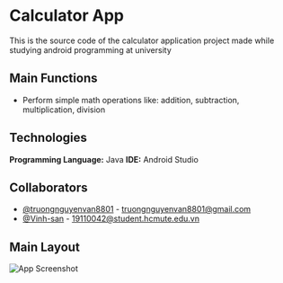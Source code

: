 # Calculator App

This is the source code of the calculator application project made while studying android programming at university



## Main Functions

- Perform simple math operations like: addition, subtraction, multiplication, division

## Technologies

**Programming Language:** Java
**IDE:** Android Studio

## Collaborators

- [@truongnguyenvan8801](https://github.com/truongnguyenvan8801) - truongnguyenvan8801@gmail.com
- [@Vinh-san](https://github.com/Vinh-san) - 19110042@student.hcmute.edu.vn

## Main Layout

![App Screenshot](https://imgur.com/kRzUI2y)
